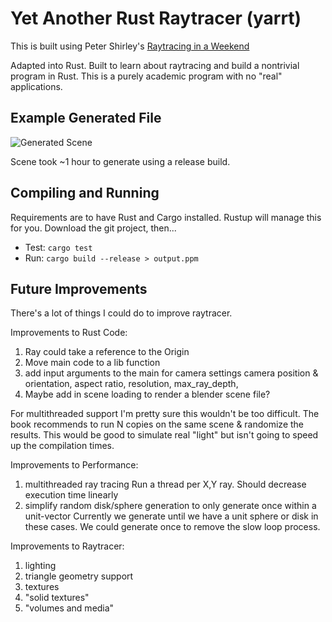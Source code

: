 # Yet Another Rust Raytracer (yarrt)

This is built using Peter Shirley's [Raytracing in a Weekend](https://github.com/petershirley/raytracinginoneweekend)

Adapted into Rust. Built to learn about raytracing and build a nontrivial program in Rust. This is a purely academic program with no "real" applications.

## Example Generated File

![Generated Scene](./images/raytraced_random_scene.jpg "Generated Scene")

Scene took ~1 hour to generate using a release build.

## Compiling and Running

Requirements are to have Rust and Cargo installed. Rustup will manage this for you. Download the git project, then...

- Test: `cargo test` 
- Run: `cargo build --release > output.ppm` 

## Future Improvements

There's a lot of things I could do to improve raytracer.

Improvements to Rust Code:

1. Ray could take a reference to the Origin
2. Move main code to a lib function
3. add input arguments to the main for camera settings
  camera position & orientation, aspect ratio, resolution, max_ray_depth, 
4. Maybe add in scene loading to render a blender scene file?

For multithreaded support I'm pretty sure this wouldn't be too difficult. The book recommends to run N copies on the same scene & randomize the results. This would be good to simulate real "light" but isn't going to speed up the compilation times.

Improvements to Performance:

1. multithreaded ray tracing
  Run a thread per X,Y ray. Should decrease execution time linearly
2. simplify random disk/sphere generation to only generate once within a unit-vector
  Currently we generate until we have a unit sphere or disk in these cases. We could generate once to remove the slow loop process.

Improvements to Raytracer:

1. lighting
2. triangle geometry support
3. textures
4. "solid textures"
5. "volumes and media"